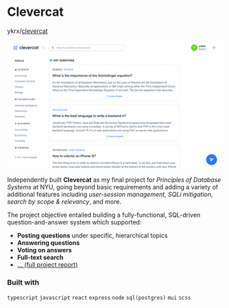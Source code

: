 # Clevercat

ykrx/[clevercat](https://github.com/ykrx/Clevercat)

![clevercat-screenshot](/assets/clevercat-ss.png)

Independently built **Clevercat** as my final project for _Principles of Database Systems_ at NYU, going beyond basic requirements and adding a variety of additional features including _user-session management_, _SQLi mitigation_, _search by scope & relevancy_, and more.

The project objective entailed building a fully-functional, SQL-driven question-and-answer system which supported:

- **Posting questions** under specific, hierarchical topics
- **Answering questions**
- **Voting on answers**
- **Full-text search**
- [... (full project report)](https://docs.google.com/document/d/1zMaOHhK5QVISJhw-zEy4btloMn8hCeytYXa21A--pWg/edit?usp=sharing)

### Built with

`typescript` `javascript` `react` `express` `node` `sql(postgres)` `mui` `scss`
